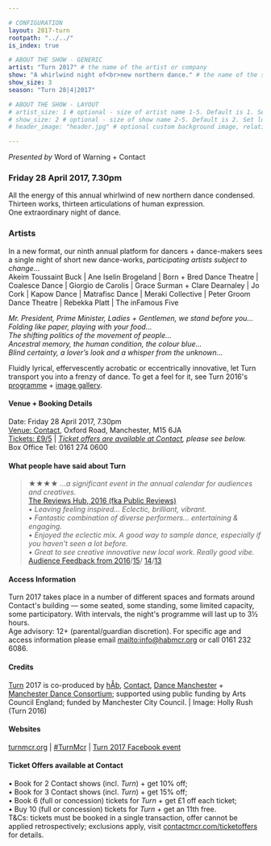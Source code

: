 ```yaml
---

# CONFIGURATION
layout: 2017-turn
rootpath: "../../"
is_index: true

# ABOUT THE SHOW - GENERIC
artist: "Turn 2017" # the name of the artist or company
show: "A whirlwind night of<br>new northern dance." # the name of the show
show_size: 3
season: "Turn 28|4|2017"

# ABOUT THE SHOW - LAYOUT
# artist_size: 1 # optional - size of artist name 1-5. Default is 1. Set longer names to lower values
# show_size: 2 # optional - size of show name 2-5. Default is 2. Set longer names to lower values
# header_image: "header.jpg" # optional custom background image, relative to current page

---
```

*Presented by* Word of Warning + Contact    
         
### Friday 28 April 2017, 7.30pm
All the energy of this annual whirlwind of new northern dance condensed.<br>Thirteen works, thirteen articulations of human expression.<br>One extraordinary night of dance.          
        
### Artists        
In a new format, our ninth annual platform for dancers + dance-makers sees a single night of short new dance-works, *participating artists subject to change*…        
Akeim Toussaint Buck | Ane Iselin Brogeland | Born + Bred Dance Theatre | Coalesce Dance | Giorgio de Carolis | Grace Surman + Clare Dearnaley | Jo Cork | Kapow Dance | Matrafisc Dance | Meraki Collective | Peter Groom Dance Theatre | Rebekka Platt | The inFamous Five        
        
*Mr. President, Prime Minister, Ladies + Gentlemen, we stand before you…<br>Folding like paper, playing with your food…<br>The shifting politics of the movement of people…<br>Ancestral memory, the human condition, the colour blue…<br>Blind certainty, a lover’s look and a whisper from the unknown…*             
         
Fluidly lyrical, effervescently acrobatic or eccentrically innovative, let Turn transport you into a frenzy of dance. To get a feel for it, see Turn 2016's [programme](/archive/2016-turn) + [image gallery](/galleries/2016-turn).         
         
#### Venue + Booking Details        
Date: Friday 28 April 2017, 7.30pm       
<a href="http://contactmcr.com/visit/getting-here" target="_blank">Venue: Contact</a>, Oxford Road, Manchester, M15 6JA         
<a href="http://contactmcr.com/whats-on/69492-turn-2017/booking" target="_blank">Tickets: £9/5</a> | *<a href="http://www.contactmcr.com/ticketoffers" target="_blank">Ticket offers are available at Contact</a>, please see below.*       
Box Office Tel: 0161 274 0600        
          
#### What people have said about Turn          
>★★★★ *…a significant event in the annual calendar for audiences and creatives.*<a href="http://www.thepublicreviews.com/turn-2016-night-1-contact-manchester" target="_blank"><br>The Reviews Hub, 2016 (fka Public Reviews)</a>             
>• *Leaving feeling inspired… Eclectic, brilliant, vibrant.*<br>• *Fantastic combination of diverse performers… entertaining & engaging.*<br>• *Enjoyed the eclectic mix. A good way to sample dance, especially if you haven't seen a lot before.*<br>• *Great to see creative innovative new local work. Really good vibe.*<br>[Audience Feedback from 2016](/archive/2016-turn)/[15](/archive/2015-turn)/ [14](/archive/2014-turn)/[13](/archive/2013-turn)            
         
#### Access Information                 
Turn 2017 takes place in a number of different spaces and formats around Contact's building — some seated, some standing, some limited capacity, some participatory. With intervals, the night's programme will last up to 3½ hours.<br>Age advisory: 12+ (parental/guardian discretion). For specific age and access information please email <mailto:info@habmcr.org> or call 0161 232 6086.               
                          
#### Credits         
[Turn](/hab/turn) 2017 is co-produced by [hÅb](/hab), <a href="http://contactmcr.com" target="_blank">Contact</a>, <a href="http://www.digm.org" target="_blank">Dance Manchester</a> + <a href="http://bit.ly/McrDanceConsortium" target="_blank">Manchester Dance Consortium</a>; supported using public funding by Arts Council England; funded by Manchester City Council. | Image: Holly Rush (Turn 2016)         
         
#### Websites        
<a href="http://turnmcr.org" target="_blank">turnmcr.org</a> | <a href="http://twitter.com/hashtag/TurnMcr" target="_blank">#TurnMcr</a> | <a href="http://facebook.com/events/459885731009816" target="_blank">Turn 2017 Facebook event</a>        
         
#### Ticket Offers available at Contact         
• Book for 2 Contact shows (incl. *Turn*) + get 10% off;<br>• Book for 3 Contact shows (incl. *Turn*) + get 15% off;<br>• Book 6 (full or concession) tickets for *Turn* + get £1 off each ticket;<br>• Buy 10 (full or concession) tickets for *Turn* + get an 11th free.<br>T&Cs: tickets must be booked in a single transaction, offer cannot be applied retrospectively; exclusions apply, visit <a href="http://www.contactmcr.com/ticketoffers" target="_blank">contactmcr.com/ticketoffers</a> for details.
